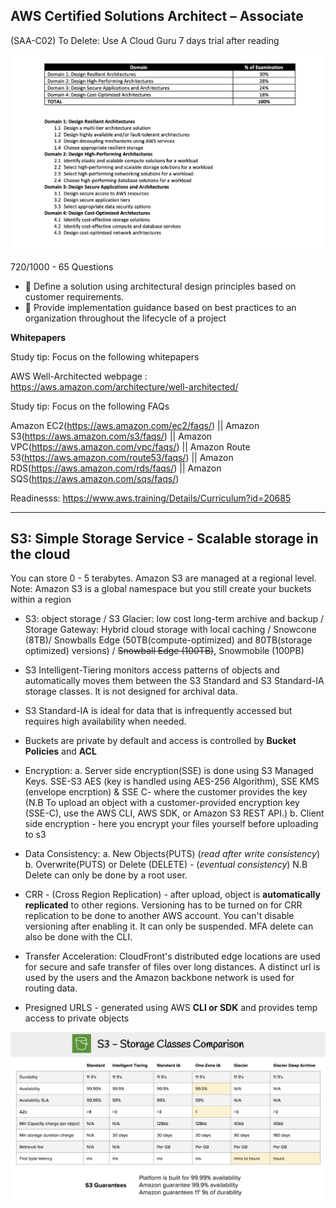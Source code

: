 ## AWS Certified Solutions Architect – Associate
(SAA-C02) 
To Delete: Use A Cloud Guru 7 days trial after reading

![](assets/images/saa/domain.png)

720/1000 - 65 Questions

-  Define a solution using architectural design principles based on customer requirements.
-  Provide implementation guidance based on best practices to an organization throughout the lifecycle of a
project

**Whitepapers**


Study tip: Focus on the following whitepapers

AWS Well-Architected webpage : https://aws.amazon.com/architecture/well-architected/


Study tip: Focus on the following FAQs

Amazon EC2(https://aws.amazon.com/ec2/faqs/) || Amazon S3(https://aws.amazon.com/s3/faqs/) || Amazon VPC(https://aws.amazon.com/vpc/faqs/) || Amazon Route 53(https://aws.amazon.com/route53/faqs/) || Amazon RDS(https://aws.amazon.com/rds/faqs/) || Amazon SQS(https://aws.amazon.com/sqs/faqs/)

Readinesss: https://www.aws.training/Details/Curriculum?id=20685

---

<h2>S3: Simple Storage Service - Scalable storage in the cloud</h2>
You can store 0 - 5 terabytes. Amazon S3 are managed at a regional level. Note: Amazon S3 is a global namespace but you still create your buckets within a region

- S3: object storage / S3 Glacier: low cost long-term archive and backup / Storage Gateway: Hybrid cloud storage with local caching / Snowcone (8TB)/ Snowballs Edge (50TB(compute-optimized) and 80TB(storage optimized) versions) / ~~Snowball Edge (100TB)~~, Snowmobile (100PB)

- S3 Intelligent-Tiering monitors access patterns of objects and automatically moves them between the S3 Standard and S3 Standard-IA storage classes. It is not designed for archival data.
- S3 Standard-IA is ideal for data that is infrequently accessed but requires high availability when needed.

- Buckets are private by default and access is controlled by **Bucket Policies** and **ACL**

- Encryption: a. Server side encryption(SSE) is done using S3 Managed Keys. SSE-S3 AES (key is handled using AES-256 Algorithm), SSE KMS (envelope encrption) & SSE C- where the customer provides the key (N.B To upload an object with a customer-provided encryption key (SSE-C), use the AWS CLI, AWS SDK, or Amazon S3 REST API.)
b. Client side encryption - here you encrypt your files yourself before uploading to s3

- Data Consistency: a. New Objects(PUTS) (_read after write consistency_) b. Overwrite(PUTS) or Delete (DELETE) - (_eventual consistency_) N.B Delete can only be done by a root user.

- CRR - (Cross Region Replication) - after upload, object is **automatically replicated** to other regions. Versioning has to be turned on for CRR replication to be done to another AWS account. You can't disable versioning after enabling it. It can only be suspended. MFA delete can also be done with the CLI. 

- Transfer Acceleration: CloudFront's distributed edge locations are used for secure and safe transfer of files over long distances. A distinct url is used by the users and the Amazon backbone network is used for routing data.

- Presigned URLS - generated using AWS **CLI or SDK** and provides temp access to private objects


![](assets/images/saa/s3classes.png)

